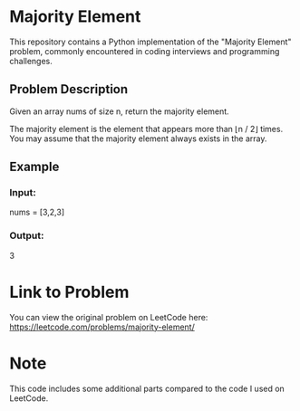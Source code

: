 # Majority Element

This repository contains a Python implementation of the "Majority Element" problem, commonly encountered in coding interviews and programming challenges.

## Problem Description

Given an array nums of size n, return the majority element.

The majority element is the element that appears more than ⌊n / 2⌋ times. You may assume that the majority element always exists in the array.


## Example
### Input:
nums = [3,2,3]
### Output:
3


# Link to Problem
You can view the original problem on LeetCode here: https://leetcode.com/problems/majority-element/

# Note
This code includes some additional parts compared to the code I used on LeetCode.






